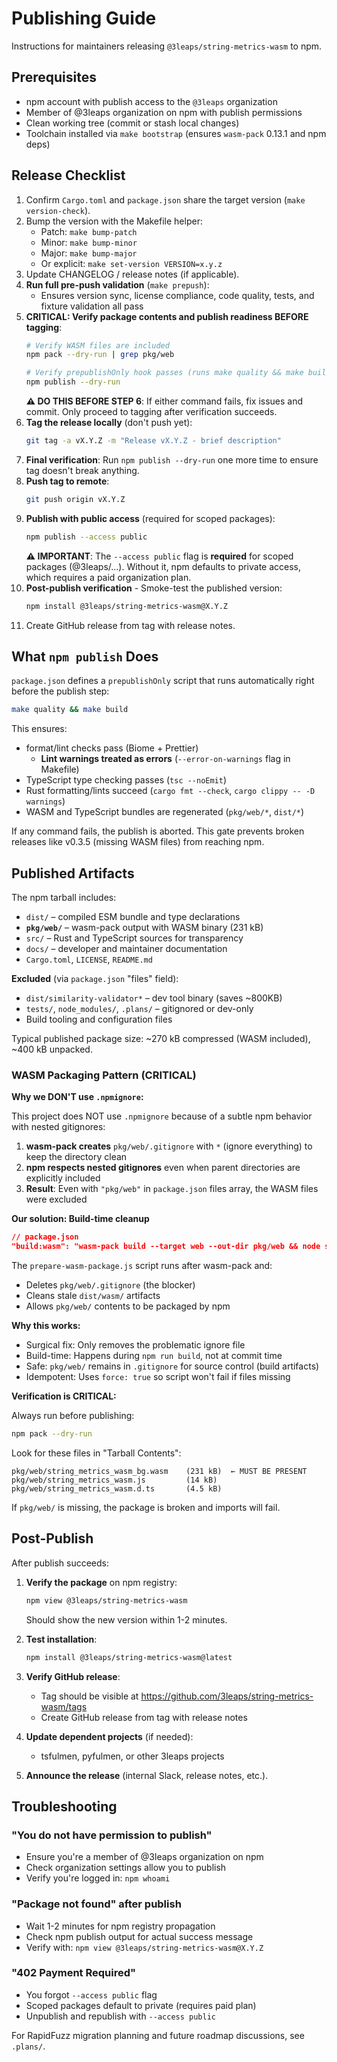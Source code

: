 # Publishing Guide

Instructions for maintainers releasing `@3leaps/string-metrics-wasm` to npm.

## Prerequisites

- npm account with publish access to the `@3leaps` organization
- Member of @3leaps organization on npm with publish permissions
- Clean working tree (commit or stash local changes)
- Toolchain installed via `make bootstrap` (ensures `wasm-pack` 0.13.1 and npm deps)

## Release Checklist

1. Confirm `Cargo.toml` and `package.json` share the target version (`make version-check`).
2. Bump the version with the Makefile helper:
   - Patch: `make bump-patch`
   - Minor: `make bump-minor`
   - Major: `make bump-major`
   - Or explicit: `make set-version VERSION=x.y.z`
3. Update CHANGELOG / release notes (if applicable).
4. **Run full pre-push validation** (`make prepush`):
   - Ensures version sync, license compliance, code quality, tests, and fixture validation all pass
5. **CRITICAL: Verify package contents and publish readiness BEFORE tagging**:
   ```bash
   # Verify WASM files are included
   npm pack --dry-run | grep pkg/web

   # Verify prepublishOnly hook passes (runs make quality && make build)
   npm publish --dry-run
   ```
   **⚠️ DO THIS BEFORE STEP 6**: If either command fails, fix issues and commit. Only proceed to
   tagging after verification succeeds.
6. **Tag the release locally** (don't push yet):
   ```bash
   git tag -a vX.Y.Z -m "Release vX.Y.Z - brief description"
   ```
7. **Final verification**: Run `npm publish --dry-run` one more time to ensure tag doesn't break
   anything.
8. **Push tag to remote**:
   ```bash
   git push origin vX.Y.Z
   ```
9. **Publish with public access** (required for scoped packages):
   ```bash
   npm publish --access public
   ```
   **⚠️ IMPORTANT**: The `--access public` flag is **required** for scoped packages (@3leaps/...).
   Without it, npm defaults to private access, which requires a paid organization plan.
10. **Post-publish verification** - Smoke-test the published version:
    ```bash
    npm install @3leaps/string-metrics-wasm@X.Y.Z
    ```
11. Create GitHub release from tag with release notes.

## What `npm publish` Does

`package.json` defines a `prepublishOnly` script that runs automatically right before the publish
step:

```bash
make quality && make build
```

This ensures:

- format/lint checks pass (Biome + Prettier)
  - **Lint warnings treated as errors** (`--error-on-warnings` flag in Makefile)
- TypeScript type checking passes (`tsc --noEmit`)
- Rust formatting/lints succeed (`cargo fmt --check`, `cargo clippy -- -D warnings`)
- WASM and TypeScript bundles are regenerated (`pkg/web/*`, `dist/*`)

If any command fails, the publish is aborted. This gate prevents broken releases like v0.3.5 (missing
WASM files) from reaching npm.

## Published Artifacts

The npm tarball includes:

- `dist/` – compiled ESM bundle and type declarations
- **`pkg/web/`** – wasm-pack output with WASM binary (231 kB)
- `src/` – Rust and TypeScript sources for transparency
- `docs/` – developer and maintainer documentation
- `Cargo.toml`, `LICENSE`, `README.md`

**Excluded** (via `package.json` "files" field):

- `dist/similarity-validator*` – dev tool binary (saves ~800KB)
- `tests/`, `node_modules/`, `.plans/` – gitignored or dev-only
- Build tooling and configuration files

Typical published package size: ~270 kB compressed (WASM included), ~400 kB unpacked.

### WASM Packaging Pattern (CRITICAL)

**Why we DON'T use `.npmignore`:**

This project does NOT use `.npmignore` because of a subtle npm behavior with nested gitignores:

1. **wasm-pack creates** `pkg/web/.gitignore` with `*` (ignore everything) to keep the directory
   clean
2. **npm respects nested gitignores** even when parent directories are explicitly included
3. **Result**: Even with `"pkg/web"` in `package.json` files array, the WASM files were excluded

**Our solution: Build-time cleanup**

```json
// package.json
"build:wasm": "wasm-pack build --target web --out-dir pkg/web && node scripts/prepare-wasm-package.js"
```

The `prepare-wasm-package.js` script runs after wasm-pack and:

- Deletes `pkg/web/.gitignore` (the blocker)
- Cleans stale `dist/wasm/` artifacts
- Allows `pkg/web/` contents to be packaged by npm

**Why this works:**

- Surgical fix: Only removes the problematic ignore file
- Build-time: Happens during `npm run build`, not at commit time
- Safe: `pkg/web/` remains in `.gitignore` for source control (build artifacts)
- Idempotent: Uses `force: true` so script won't fail if files missing

**Verification is CRITICAL:**

Always run before publishing:

```bash
npm pack --dry-run
```

Look for these files in "Tarball Contents":

```
pkg/web/string_metrics_wasm_bg.wasm    (231 kB)  ← MUST BE PRESENT
pkg/web/string_metrics_wasm.js         (14 kB)
pkg/web/string_metrics_wasm.d.ts       (4.5 kB)
```

If `pkg/web/` is missing, the package is broken and imports will fail.

## Post-Publish

After publish succeeds:

1. **Verify the package** on npm registry:

   ```bash
   npm view @3leaps/string-metrics-wasm
   ```

   Should show the new version within 1-2 minutes.

2. **Test installation**:

   ```bash
   npm install @3leaps/string-metrics-wasm@latest
   ```

3. **Verify GitHub release**:
   - Tag should be visible at https://github.com/3leaps/string-metrics-wasm/tags
   - Create GitHub release from tag with release notes

4. **Update dependent projects** (if needed):
   - tsfulmen, pyfulmen, or other 3leaps projects

5. **Announce the release** (internal Slack, release notes, etc.).

## Troubleshooting

### "You do not have permission to publish"

- Ensure you're a member of @3leaps organization on npm
- Check organization settings allow you to publish
- Verify you're logged in: `npm whoami`

### "Package not found" after publish

- Wait 1-2 minutes for npm registry propagation
- Check npm publish output for actual success message
- Verify with: `npm view @3leaps/string-metrics-wasm@X.Y.Z`

### "402 Payment Required"

- You forgot `--access public` flag
- Scoped packages default to private (requires paid plan)
- Unpublish and republish with `--access public`

For RapidFuzz migration planning and future roadmap discussions, see `.plans/`.
